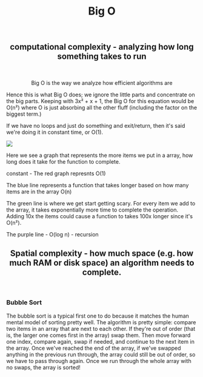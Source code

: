 <h1 align="center">Big O</h1> <br>
<h2 align="center">computational complexity -  analyzing how long something takes to run</h2> <br>

<p align="center">
Big O is the way we analyze how efficient algorithms are 
</p>

Hence this is what Big O does; we ignore the little parts and concentrate on the big parts. Keeping with 3x² + x + 1, the Big O for this equation would be O(n²) where O is just absorbing all the other fluff (including the factor on the biggest term.)


If we have no loops and just do something and exit/return, then it's said we're doing it in constant time, or O(1).

<img src='https://btholt.github.io/complete-intro-to-computer-science/static/26b7a304a42506939d5959f101b26eb4/5a190/graph-log.png' />

Here we see a graph that represents the more items we put in a array, how long does it take for the function to complete.

constant - The red graph represnts O(1) 

The blue line represents a function that takes longer based on how many items are in the array O(n)

The green line is where we get start getting scary. For every item we add to the array, it takes exponentially more time to complete the operation. Adding 10x the items could cause a function to takes 100x longer since it's O(n²).

The purple line - O(log n) - recursion

<h2 align="center">Spatial  complexity - how much space (e.g. how much RAM or disk space) an algorithm needs to complete.</h2> <br>

### Bubble Sort

The bubble sort is a typical first one to do because it matches the human mental model of sorting pretty well. The algorithm is pretty simple: compare two items in an array that are next to each other. If they're out of order (that is, the larger one comes first in the array) swap them. Then move forward one index, compare again, swap if needed, and continue to the next item in the array. Once we've reached the end of the array, if we've swapped anything in the previous run through, the array could still be out of order, so we have to pass through again. Once we run through the whole array with no swaps, the array is sorted!